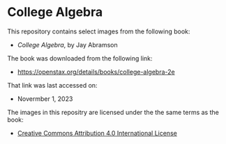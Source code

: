# College Algebra

This repository contains select images from the following book:

- _College Algebra_, by Jay Abramson

The book was downloaded from the following link:

- https://openstax.org/details/books/college-algebra-2e

That link was last accessed on:

- Novermber 1, 2023

The images in this repositry are licensed under the the same terms as the book:

- [Creative Commons Attribution 4.0 International License](https://creativecommons.org/licenses/by/4.0/deed.en)
